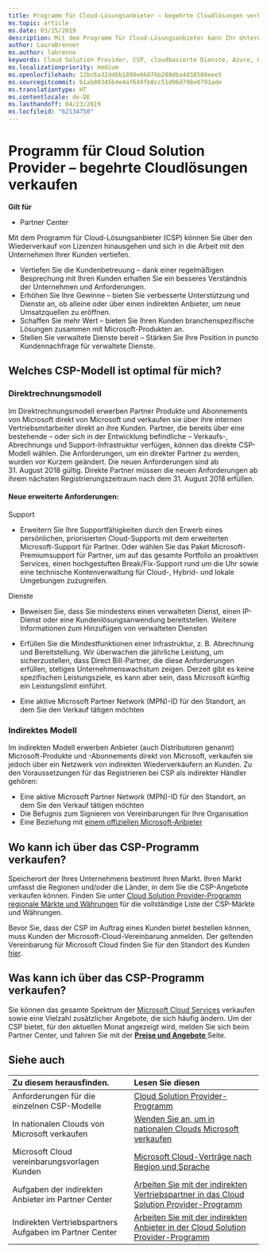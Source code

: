 ```yaml
---
title: Programm für Cloud-Lösungsanbieter – begehrte Cloudlösungen verkaufen | Partner Center
ms.topic: article
ms.date: 03/15/2019
description: Mit dem Programm für Cloud-Lösungsanbieter kann Ihr Unternehmen mit neuem Expertenwissen und neuem Kunden wachsen.
author: LauraBrenner
ms.author: labrenne
keywords: Cloud Solution Provider, CSP, cloudbasierte Dienste, Azure, Office 365, Dynamics, CSP-Partner im CSP, direkte Partner, direkter CSP-Partner, indirekter CSP-Händler, direkter CSP, indirekter CSP, direktes Modell, indirektes Modell, indirekter Händler, indirekter Anbieter, Anbieter, Verteiler, Cloud Solution Provider-Programm
ms.localizationpriority: medium
ms.openlocfilehash: 12bc6a32dd6b1890e66076b280dba4d38588eee5
ms.sourcegitcommit: b1ab80345b4e4af649fb8cc51d96d798e0791ade
ms.translationtype: HT
ms.contentlocale: de-DE
ms.lasthandoff: 04/23/2019
ms.locfileid: "62134750"
---
```

# <a name="cloud-solution-provider-program---selling-in-demand-cloud-solutions"></a>Programm für Cloud Solution Provider – begehrte Cloudlösungen verkaufen 

**Gilt für**

-  Partner Center

Mit dem Programm für Cloud-Lösungsanbieter (CSP) können Sie über den Wiederverkauf von Lizenzen hinausgehen und sich in die Arbeit mit den Unternehmen Ihrer Kunden vertiefen.
 
- Vertiefen Sie die Kundenbetreuung – dank einer regelmäßigen Besprechung mit Ihren Kunden erhalten Sie ein besseres Verständnis der Unternehmen und Anforderungen.
- Erhöhen Sie Ihre Gewinne – bieten Sie verbesserte Unterstützung und Dienste an, ob alleine oder über einen indirekten Anbieter, um neue Umsatzquellen zu eröffnen.  
- Schaffen Sie mehr Wert – bieten Sie Ihren Kunden branchenspezifische Lösungen zusammen mit Microsoft-Produkten an.
- Stellen Sie verwaltete Dienste bereit – Stärken Sie Ihre Position in puncto Kundennachfrage für verwaltete Dienste. 

## <a name="which-csp-model-is-best-for-me"></a>Welches CSP-Modell ist optimal für mich?

### <a name="direct-bill-model"></a>Direktrechnungsmodell

 Im Direktrechnungsmodell erwerben Partner Produkte und Abonnements von Microsoft direkt von Microsoft und verkaufen sie über ihre internen Vertriebsmitarbeiter direkt an ihre Kunden. Partner, die bereits über eine bestehende – oder sich in der Entwicklung befindliche – Verkaufs-, Abrechnungs und Support-Infrastruktur verfügen, können das direkte CSP-Modell wählen. Die Anforderungen, um ein direkter Partner zu werden, wurden vor Kurzem geändert. Die neuen Anforderungen sind ab 31. August 2018 gültig. Direkte Partner müssen die neuen Anforderungen ab ihrem nächsten Registrierungszeitraum nach dem 31. August 2018 erfüllen.


#### <a name="new-expanded-requirements"></a>Neue erweiterte Anforderungen:

Support
- Erweitern Sie Ihre Supportfähigkeiten durch den Erwerb eines persönlichen, priorisierten Cloud-Supports mit dem erweiterten Microsoft-Support für Partner. Oder wählen Sie das Paket Microsoft-Premiumsupport für Partner, um auf das gesamte Portfolio an proaktiven Services, einen hochgestuften Break/Fix-Support rund um die Uhr sowie eine technische Kontenverwaltung für Cloud-, Hybrid- und lokale Umgebungen zuzugreifen. 

Dienste

- Beweisen Sie, dass Sie mindestens einen verwalteten Dienst, einen IP-Dienst oder eine Kundenlösungsanwendung bereitstellen. Weitere Informationen zum Hinzufügen von verwalteten Diensten

- Erfüllen Sie die Mindestfunktionen einer Infrastruktur, z. B. Abrechnung und Bereitstellung.
Wir überwachen die jährliche Leistung, um sicherzustellen, dass Direct Bill-Partner, die diese Anforderungen erfüllen, stetiges Unternehmenswachstum zeigen. Derzeit gibt es keine spezifischen Leistungsziele, es kann aber sein, dass Microsoft künftig ein Leistungslimit einführt. 

- Eine aktive Microsoft Partner Network (MPN)-ID für den Standort, an dem Sie den Verkauf tätigen möchten


### <a name="indirect-model"></a>Indirektes Modell

Im indirekten Modell erwerben Anbieter (auch Distributoren genannt) Microsoft-Produkte und -Abonnements direkt von Microsoft, verkaufen sie jedoch über ein Netzwerk von indirekten Wiederverkäufern an Kunden. Zu den Voraussetzungen für das Registrieren bei CSP als indirekter Händler gehören:

- Eine aktive Microsoft Partner Network (MPN)-ID für den Standort, an dem Sie den Verkauf tätigen möchten
-  Die Befugnis zum Signieren von Vereinbarungen für Ihre Organisation
- Eine Beziehung mit [einem offiziellen Microsoft-Anbieter](https://partnercenter.microsoft.com/partner/find-a-provider)


## <a name="where-can-i-sell-through-the-csp-program"></a>Wo kann ich über das CSP-Programm verkaufen?

Speicherort der Ihres Unternehmens bestimmt Ihren Markt. Ihren Markt umfasst die Regionen und/oder die Länder, in dem Sie die CSP-Angebote verkaufen können. Finden Sie unter [Cloud Solution Provider-Programm regionale Märkte und Währungen](regional-authorization-overview.md) für die vollständige Liste der CSP-Märkte und Währungen.

Bevor Sie, dass der CSP im Auftrag eines Kunden bietet bestellen können, muss Kunden der Microsoft-Cloud-Vereinbarung anmelden. Der geltenden Vereinbarung für Microsoft Cloud finden Sie für den Standort des Kunden [hier](agreements.md).  

## <a name="what-can-i-sell-through-the-csp-program"></a>Was kann ich über das CSP-Programm verkaufen?

Sie können das gesamte Spektrum der [Microsoft Cloud Services](https://partner.microsoft.com/cloud-solution-provider/products-and-services) verkaufen sowie eine Vielzahl zusätzlicher Angebote, die sich häufig ändern. Um der CSP bietet, für den aktuellen Monat angezeigt wird, melden Sie sich beim Partner Center, und fahren Sie mit der [ **Preise und Angebote** ](https://partnercenter.microsoft.com/pcv/sales) Seite.

## <a name="see-also"></a>Siehe auch 


|**Zu diesem herausfinden.**   |**Lesen Sie diesen**   |
|:---------------------------|:--------------------|
|Anforderungen für die einzelnen CSP-Modelle   | [Cloud Solution Provider-Programm](https://partnercenter.microsoft.com/partner/cloud-solution-provider)|
|In nationalen Clouds von Microsoft verkaufen   | [Wenden Sie an, um in nationalen Clouds Microsoft verkaufen](csp-national-clouds-overview.md)|
|Microsoft Cloud vereinbarungsvorlagen Kunden   |[Microsoft Cloud-Verträge nach Region und Sprache](agreements.md)|
|Aufgaben der indirekten Anbieter im Partner Center  |[Arbeiten Sie mit der indirekten Vertriebspartner in das Cloud Solution Provider-Programm](indirect-provider-tasks-in-partner-center.md)|
|Indirekten Vertriebspartners Aufgaben im Partner Center   |[Arbeiten Sie mit der indirekten Anbieter in der Cloud Solution Provider-Programm](indirect-reseller-tasks-in-partner-center.md)|

